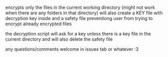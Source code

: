 encrypts only the files in the current working directory (might not work when there are any folders in that directory)
will also create a KEY file with decryption key inside and a safety file preventiong user from trying to encrypt already encrypted files

the decryption script will ask for a key unless there is a key file in the current directory and will also delete the safety file

any questions/comments welcome in issues tab or whatever :3
